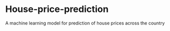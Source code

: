 # House-price-prediction
A machine learning model for prediction of house prices across the country
